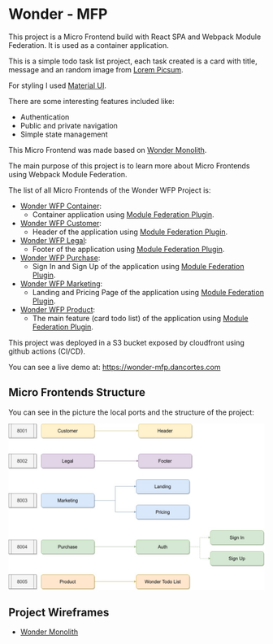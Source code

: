 # Wonder - MFP

This project is a Micro Frontend build with React SPA and Webpack Module Federation. It is used as a container application.

This is a simple todo task list project, each task created is a card with title, message and an random image from [Lorem Picsum](https://picsum.photos).

For styling I used [Material UI](https://material-ui.com).

There are some interesting features included like:

+ Authentication
+ Public and private navigation
+ Simple state management

This Micro Frontend was made based on [Wonder Monolith](https://github.com/dancortes-git/wonder-monolith).

The main purpose of this project is to learn more about Micro Frontends using Webpack Module Federation.

The list of all Micro Frontends of the Wonder WFP Project is:
+ [Wonder WFP Container](https://github.com/dancortes-git/wonder-mfp-container):
  + Container application using [Module Federation Plugin](https://webpack.js.org/concepts/module-federation).
+ [Wonder WFP Customer](https://github.com/dancortes-git/wonder-mfp-customer):
  + Header of the application using [Module Federation Plugin](https://webpack.js.org/concepts/module-federation).
+ [Wonder WFP Legal](https://github.com/dancortes-git/wonder-mfp-legal):
  + Footer of the application using [Module Federation Plugin](https://webpack.js.org/concepts/module-federation).
+ [Wonder WFP Purchase](https://github.com/dancortes-git/wonder-mfp-purchase):
  + Sign In and Sign Up of the application using [Module Federation Plugin](https://webpack.js.org/concepts/module-federation).
+ [Wonder WFP Marketing](https://github.com/dancortes-git/wonder-mfp-marketing):
  + Landing and Pricing Page of the application using [Module Federation Plugin](https://webpack.js.org/concepts/module-federation).
+ [Wonder WFP Product](https://github.com/dancortes-git/wonder-mfp-product):
  + The main feature (card todo list) of the application using [Module Federation Plugin](https://webpack.js.org/concepts/module-federation).


This project was deployed in a S3 bucket exposed by cloudfront using github actions (CI/CD).

You can see a live demo at: https://wonder-mfp.dancortes.com

## Micro Frontends Structure

You can see in the picture the local ports and the structure of the project:

![Wonder Structure](images/wonder-structure.jpg)

## Project Wireframes

+ [Wonder Monolith](https://github.com/dancortes-git/wonder-monolith)

